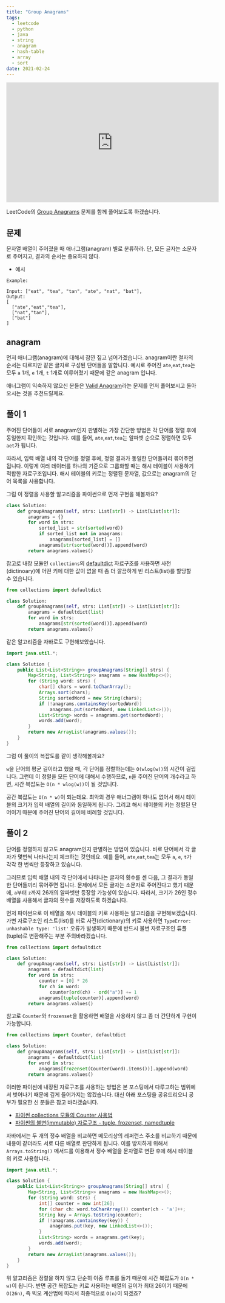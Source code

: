 ```yaml
---
title: "Group Anagrams"
tags:
  - leetcode
  - python
  - java
  - string
  - anagram
  - hash-table
  - array
  - sort
date: 2021-02-24
---
```


<iframe width="560" height="315" src="https://www.youtube.com/embed/Gt0qcNdS8f0" title="YouTube video player" frameborder="0" allow="accelerometer; autoplay; clipboard-write; encrypted-media; gyroscope; picture-in-picture" allowfullscreen></iframe>

LeetCode의 [Group Anagrams](https://leetcode.com/problems/group-anagrams/) 문제를 함께 풀어보도록 하겠습니다.

## 문제

문자열 배열이 주어졌을 때 애너그램(anagram) 별로 분류하라.
단, 모든 글자는 소문자로 주어지고, 결과의 순서는 중요하지 않다.

- 예시

```
Example:

Input: ["eat", "tea", "tan", "ate", "nat", "bat"],
Output:
[
  ["ate","eat","tea"],
  ["nat","tan"],
  ["bat"]
]
```

## anagram

먼저 애너그램(anagram)에 대해서 잠깐 짚고 넘어가겠습니다. anagram이란 철자의 순서는 다르지만 같은 글자로 구성된 단어들을 말합니다.
예시로 주어진 `ate`,`eat`,`tea`는 모두 `a` 1개, `e` 1개, `t` 1개로 이루어졌기 때문에 같은 anagram 입니다.

애너그램이 익숙하지 않으신 분들은 [Valid Anagram](/problems/valid-anagram)라는 문제를 먼저 풀어보시고 돌아오시는 것을 추천드릴께요.

## 풀이 1

주어진 단어들이 서로 anagram인지 판별하는 가장 간단한 방법은 각 단어를 정렬 후에 동일한지 확인하는 것입니다.
예를 들어, `ate`,`eat`,`tea`는 알파벳 순으로 정렬하면 모두 `aet`가 됩니다.

따라서, 입력 배열 내의 각 단어를 정렬 후에, 정렬 결과가 동일한 단어들끼리 묶어주면 됩니다.
이렇게 여러 데이터를 하나의 기준으로 그룹화할 때는 해시 테이블이 사용하기 적합한 자료구조입니다.
해시 테이블의 키로는 정렬된 문자열, 값으로는 anagram의 단어 목록을 사용합니다.

그럼 이 정렬을 사용할 알고리즘을 파이썬으로 먼저 구현을 해볼까요?

```py
class Solution:
    def groupAnagrams(self, strs: List[str]) -> List[List[str]]:
        anagrams = {}
        for word in strs:
            sorted_list = str(sorted(word))
            if sorted_list not in anagrams:
                anagrams[sorted_list] = []
            anagrams[str(sorted(word))].append(word)
        return anagrams.values()
```

참고로 내장 모듈인 `collections`의 [defaultdict](https://www.daleseo.com/python-collections-defaultdict/) 자료구조를 사용하면 사전(dictinoary)에 어떤 키에 대한 값이 없을 때 좀 더 깔끔하게 빈 리스트(list)를 할당할 수 있습니다.

```py
from collections import defaultdict

class Solution:
    def groupAnagrams(self, strs: List[str]) -> List[List[str]]:
        anagrams = defaultdict(list)
        for word in strs:
            anagrams[str(sorted(word))].append(word)
        return anagrams.values()
```

같은 알고리즘을 자바로도 구현해보았습니다.

```java
import java.util.*;

class Solution {
    public List<List<String>> groupAnagrams(String[] strs) {
        Map<String, List<String>> anagrams = new HashMap<>();
        for (String word: strs) {
            char[] chars = word.toCharArray();
            Arrays.sort(chars);
            String sortedWord = new String(chars);
            if (!anagrams.containsKey(sortedWord))
                anagrams.put(sortedWord, new LinkedList<>());
            List<String> words = anagrams.get(sortedWord);
            words.add(word);
        }
        return new ArrayList(anagrams.values());
    }
}
```

그럼 이 풀이의 복잡도를 같이 생각해볼까요?

`w`을 단어의 평균 길이라고 했을 때, 각 단어를 정렬하는데는 `O(wlog(w))`의 시간이 걸립니다.
그런데 이 정렬을 모든 단어에 대해서 수행하므로, `n`을 주어진 단어의 개수라고 하면, 시간 복잡도는 `O(n * wlog(w))`이 될 것입니다.

공간 복잡도는 `O(n * w)`이 되는데요.
최악의 경우 애너그램이 하나도 없어서 해시 테이블의 크기가 입력 배열의 길이와 동일하게 됩니다.
그리고 해시 테이블의 키는 정렬된 단어이기 때문에 주어진 단어의 길이에 비례할 것입니다.

## 풀이 2

단어를 정렬하지 않고도 anagram인지 판별하는 방법이 있습니다. 바로 단어에서 각 글자가 몇번씩 나타나는지 체크하는 것인데요.
예를 들어, `ate`,`eat`,`tea`는 모두 `a`, `e`, `t`가 각각 한 번씩만 등장하고 있습니다.

그러므로 입력 배열 내의 각 단어에서 나타나는 글자의 횟수를 센 다음, 그 결과가 동일한 단어들끼리 묶어주면 됩니다.
문제에서 모든 글자는 소문자로 주어진다고 했기 때문에, `a`부터 `z`까지 26개의 알파벳만 등장할 가능성이 있습니다.
따라서, 크기가 26인 정수 배열을 사용해서 글자의 횟수를 저장하도록 하겠습니다.

먼저 파이썬으로 이 배열을 해시 테이블의 키로 사용하는 알고리즘을 구현해보겠습니다.
가변 자료구조인 리스트(list)를 바로 사전(dictionary)의 키로 사용하면 `TypeError: unhashable type: 'list'` 오류가 발생하기 때문에 반드시 불변 자료구조인 튜플(tuple)로 변환해주는 부분 주의바라겠습니다.

```py
from collections import defaultdict

class Solution:
    def groupAnagrams(self, strs: List[str]) -> List[List[str]]:
        anagrams = defaultdict(list)
        for word in strs:
            counter = [0] * 26
            for ch in word:
                counter[ord(ch) - ord("a")] += 1
            anagrams[tuple(counter)].append(word)
        return anagrams.values()
```

참고로 `Counter`와 `frozenset`을 활용하면 배열을 사용하지 않고 좀 더 간단하게 구현이 가능합니다.

```py
from collections import Counter, defaultdict

class Solution:
    def groupAnagrams(self, strs: List[str]) -> List[List[str]]:
        anagrams = defaultdict(list)
        for word in strs:
            anagrams[frozenset(Counter(word).items())].append(word)
        return anagrams.values()
```

이러한 파이썬에 내장된 자료구조를 사용하는 방법은 본 포스팅에서 다루고하는 범위에서 벗어나기 때문에 깊게 들어가지는 않겠습니다.
대신 아래 포스팅을 공유드리오니 공부가 필요한 신 분들은 참고 바라겠습니다.

- [파이썬 collections 모듈의 Counter 사용법](https://www.daleseo.com/python-collections-counter/)
- [파이썬의 불변(immutable) 자료구조 - tuple, frozenset, namedtuple](https://www.daleseo.com/python-immutable-datatypes/)

자바에서는 두 개의 정수 배열을 비교하면 메모리상의 레퍼런스 주소를 비교하기 때문에 내용이 같더라도 서로 다른 배열로 판단하게 됩니다.
이를 방지하게 위해서 `Arrays.toString()` 메서드를 이용해서 정수 배열을 문자열로 변환 후에 해시 테이블의 키로 사용합니다.

```java
import java.util.*;

class Solution {
    public List<List<String>> groupAnagrams(String[] strs) {
        Map<String, List<String>> anagrams = new HashMap<>();
        for (String word: strs) {
            int[] counter = new int[26];
            for (char ch: word.toCharArray()) counter[ch - 'a']++;
            String key = Arrays.toString(counter);
            if (!anagrams.containsKey(key)) {
                anagrams.put(key, new LinkedList<>());
            }
            List<String> words = anagrams.get(key);
            words.add(word);
        }
        return new ArrayList(anagrams.values());
    }
}
```

위 알고리즘은 정렬을 하지 않고 단순히 이중 루프를 돌기 때문에 시간 복잡도가 `O(n * w)`이 됩니다.
반면 공간 복잡도는 키로 사용하는 배열의 길이가 최대 26이기 때문에 `O(26n)`, 즉 빅오 계산법에 따라서 최종적으로 `O(n)`이 되겠죠?
